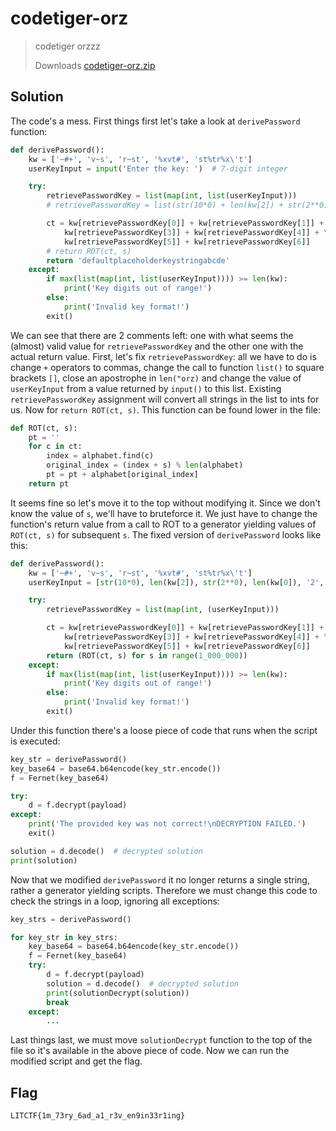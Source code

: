 # codetiger-orz
> codetiger orzzz
>
> Downloads
> [codetiger-orz.zip](https://drive.google.com/uc?export=download&id=12gmnfSKFI2pknJSJbGYTejS5dNcSOOQK)

## Solution
The code's a mess. First things first let's take a look at `derivePassword` function:
```py
def derivePassword():
    kw = ['~#+', 'v~s', 'r~st', '%xvt#', 'st%tr%x\'t']
    userKeyInput = input('Enter the key: ')  # 7-digit integer

    try:
        retrievePasswordKey = list(map(int, list(userKeyInput)))
        # retrievePasswordKey = list(str(10*0) + len(kw[2]) + str(2**0) + len(kw[0]) + '2' + len("orz) + '0')

        ct = kw[retrievePasswordKey[0]] + kw[retrievePasswordKey[1]] + kw[retrievePasswordKey[2]] + \
            kw[retrievePasswordKey[3]] + kw[retrievePasswordKey[4]] + \
            kw[retrievePasswordKey[5]] + kw[retrievePasswordKey[6]]
        # return ROT(ct, s)
        return 'defaultplaceholderkeystringabcde'
    except:
        if max(list(map(int, list(userKeyInput)))) >= len(kw):
            print('Key digits out of range!')
        else:
            print('Invalid key format!')
        exit()
```
We can see that there are 2 comments left: one with what seems the (almost) valid value for `retrievePasswordKey` and the other one with the actual return value.
First, let's fix `retrievePasswordKey`: all we have to do is change `+` operators to commas, change the call to function `list()` to square brackets `[]`, close an apostrophe in `len("orz)` and change the value of `userKeyInput` from a value returned by `input()` to this list. Existing `retrievePasswordKey` assignment will convert all strings in the list to ints for us.
Now for `return ROT(ct, s)`. This function can be found lower in the file:
```py
def ROT(ct, s):
    pt = ''
    for c in ct:
        index = alphabet.find(c)
        original_index = (index + s) % len(alphabet)
        pt = pt + alphabet[original_index]
    return pt
```
It seems fine so let's move it to the top without modifying it.
Since we don't know the value of `s`, we'll have to bruteforce it. We just have to change the function's return value from a call to ROT to a generator yielding values of `ROT(ct, s)` for subsequent `s`.
The fixed version of `derivePassword` looks like this:
```py
def derivePassword():
    kw = ['~#+', 'v~s', 'r~st', '%xvt#', 'st%tr%x\'t']
    userKeyInput = [str(10*0), len(kw[2]), str(2**0), len(kw[0]), '2', len("orz"), '0']

    try:
        retrievePasswordKey = list(map(int, (userKeyInput)))

        ct = kw[retrievePasswordKey[0]] + kw[retrievePasswordKey[1]] + kw[retrievePasswordKey[2]] + \
            kw[retrievePasswordKey[3]] + kw[retrievePasswordKey[4]] + \
            kw[retrievePasswordKey[5]] + kw[retrievePasswordKey[6]]
        return (ROT(ct, s) for s in range(1_000_000))
    except:
        if max(list(map(int, list(userKeyInput)))) >= len(kw):
            print('Key digits out of range!')
        else:
            print('Invalid key format!')
        exit()
```

Under this function there's a loose piece of code that runs when the script is executed:
```py
key_str = derivePassword()
key_base64 = base64.b64encode(key_str.encode())
f = Fernet(key_base64)

try:
    d = f.decrypt(payload)
except:
    print('The provided key was not correct!\nDECRYPTION FAILED.')
    exit()

solution = d.decode()  # decrypted solution
print(solution)
```
Now that we modified `derivePassword` it no longer returns a single string, rather a generator yielding scripts. Therefore we must change this code to check the strings in a loop, ignoring all exceptions:
```py
key_strs = derivePassword()

for key_str in key_strs:
    key_base64 = base64.b64encode(key_str.encode())
    f = Fernet(key_base64)
    try:
        d = f.decrypt(payload)
        solution = d.decode()  # decrypted solution
        print(solutionDecrypt(solution))
        break
    except:
        ...
```

Last things last, we must move `solutionDecrypt` function to the top of the file so it's available in the above piece of code. Now we can run the modified script and get the flag.

## Flag
`LITCTF{1m_73ry_6ad_a1_r3v_en9in33r1ing}`
